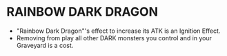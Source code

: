 
# RAINBOW DARK DRAGON

*   "Rainbow Dark Dragon"'s effect to increase its ATK is an Ignition Effect.
*   Removing from play all other DARK monsters you control and in your Graveyard is a cost.

  